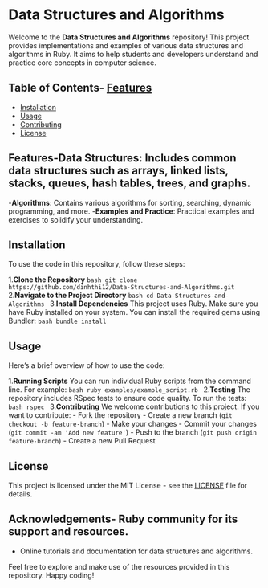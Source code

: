 # Data Structures and Algorithms

Welcome to the **Data Structures and Algorithms** repository! This project provides implementations and examples of various data structures and algorithms in Ruby. It aims to help students and developers understand and practice core concepts in computer science.

## Table of Contents- [Features](#features)
- [Installation](#installation)
- [Usage](#usage)
- [Contributing](#contributing)
- [License](#license)

## Features-**Data Structures**: Includes common data structures such as arrays, linked lists, stacks, queues, hash tables, trees, and graphs.
-**Algorithms**: Contains various algorithms for sorting, searching, dynamic programming, and more.
-**Examples and Practice**: Practical examples and exercises to solidify your understanding.

## Installation

To use the code in this repository, follow these steps:

1.**Clone the Repository**    ```bash
    git clone https://github.com/dinhthi12/Data-Structures-and-Algorithms.git
    ```
2.**Navigate to the Project Directory**    ```bash
    cd Data-Structures-and-Algorithms
    ```
3.**Install Dependencies**    This project uses Ruby. Make sure you have Ruby installed on your system. You can install the required gems using Bundler:
    ```bash
    bundle install
    ```
## Usage

Here’s a brief overview of how to use the code:

1.**Running Scripts**    You can run individual Ruby scripts from the command line. For example:
    ```bash
    ruby examples/example_script.rb
    ```
2.**Testing**    The repository includes RSpec tests to ensure code quality. To run the tests:
    ```bash
    rspec
    ```
3.**Contributing**    We welcome contributions to this project. If you want to contribute:
    - Fork the repository
    - Create a new branch (`git checkout -b feature-branch`)
    - Make your changes
    - Commit your changes (`git commit -am 'Add new feature'`)
    - Push to the branch (`git push origin feature-branch`)
    - Create a new Pull Request

## License

This project is licensed under the MIT License - see the [LICENSE](LICENSE) file for details.

## Acknowledgements- Ruby community for its support and resources.
- Online tutorials and documentation for data structures and algorithms.

Feel free to explore and make use of the resources provided in this repository. Happy coding!
